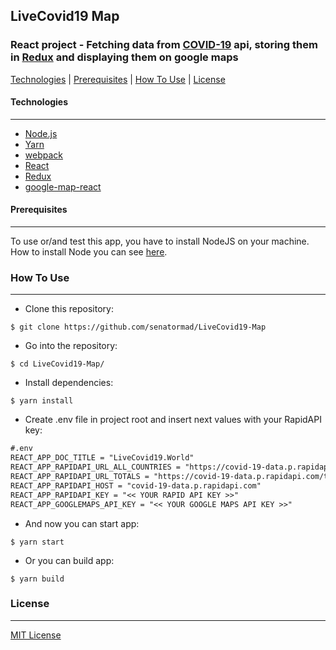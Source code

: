 ## LiveCovid19 Map
### React project - Fetching data from [COVID-19](https://covid19-api.com/) api, storing them in [Redux](https://redux.js.org/) and displaying them on google maps

[Technologies](#technologies) | [Prerequisites](#prerequisites) | [How To Use](#how-to-use) | [License](#license)

#### Technologies
___
*   [Node.js](https://nodejs.org/)
*   [Yarn](https://yarnpkg.com/)
*   [webpack](https://webpack.js.org/)
*   [React](https://reactjs.org/)
*   [Redux](https://redux.js.org/)
*   [google-map-react](https://github.com/google-map-react/google-map-react/)

#### Prerequisites
___
To use or/and test this app, you have to install NodeJS on your machine. How to install Node you can see [here](https://nodejs.org/en/download/package-manager/).

### How To Use
___

*   Clone this repository:
```shell
$ git clone https://github.com/senatormad/LiveCovid19-Map
```
*   Go into the repository:
```shell
$ cd LiveCovid19-Map/
```
*   Install dependencies:
```shell
$ yarn install
```
*   Create .env file in project root and insert next values with your RapidAPI key:
```markdown
#.env
REACT_APP_DOC_TITLE = "LiveCovid19.World"
REACT_APP_RAPIDAPI_URL_ALL_COUNTRIES = "https://covid-19-data.p.rapidapi.com/country/all?format=undefined"
REACT_APP_RAPIDAPI_URL_TOTALS = "https://covid-19-data.p.rapidapi.com/totals?format=json"
REACT_APP_RAPIDAPI_HOST = "covid-19-data.p.rapidapi.com"
REACT_APP_RAPIDAPI_KEY = "<< YOUR RAPID API KEY >>"
REACT_APP_GOOGLEMAPS_API_KEY = "<< YOUR GOOGLE MAPS API KEY >>"
```
*   And now you can start app:
```shell
$ yarn start
```
*   Or you can build app:
```shell
$ yarn build
```

### License
___
[MIT License](https://github.com/senatormad/LiveCovid19-Map/blob/master/LICENSE)